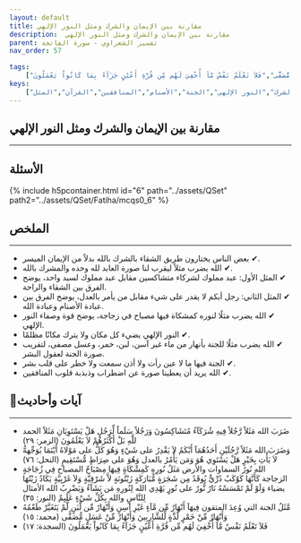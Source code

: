 ```yaml
---
layout: default
title: مقارنة بين الإيمان والشرك ومثل النور الإلهي
description:  مقارنة بين الإيمان والشرك ومثل النور الإلهي
parent: تفسير الشعراوي - سورة الفاتحة
nav_order: 57

tags: 
    ["ضَرَبَ الله مَثَلاً رَّجُلاً فِيهِ شُرَكَآءُ مُتَشَاكِسُونَ وَرَجُلاً سَلَماً لِّرَجُلٍ هَلْ يَسْتَوِيَانِ مَثَلاً الحمد للَّهِ بَلْ أَكْثَرُهُمْ لاَ يَعْلَمُونَ","وَضَرَبَ الله مَثَلاً رَّجُلَيْنِ أَحَدُهُمَآ أَبْكَمُ لاَ يَقْدِرُ على شَيْءٍ وَهُوَ كَلٌّ على مَوْلاهُ أَيْنَمَا يُوَجِّههُّ لاَ يَأْتِ بِخَيْرٍ هَلْ يَسْتَوِي هُوَ وَمَن يَأْمُرُ بالعدل وَهُوَ على صِرَاطٍ مُّسْتَقِيمٍ","الله نُورُ السماوات والأرض مَثَلُ نُورِهِ كَمِشْكَاةٍ فِيهَا مِصْبَاحٌ المصباح فِي زُجَاجَةٍ الزجاجة كَأَنَّهَا كَوْكَبٌ دُرِّيٌّ يُوقَدُ مِن شَجَرَةٍ مُّبَارَكَةٍ زَيْتُونَةٍ لاَّ شَرْقِيَّةٍ وَلاَ غَرْبِيَّةٍ يَكَادُ زَيْتُهَا يضياء وَلَوْ لَمْ تَمْسَسْهُ نَارٌ نُّورٌ على نُورٍ يَهْدِي الله لِنُورِهِ مَن يَشَآءُ وَيَضْرِبُ الله الأمثال لِلنَّاسِ والله بِكُلِّ شَيْءٍ عَلَيِمٌ","مَّثَلُ الجنة التي وُعِدَ المتقون فِيهَآ أَنْهَارٌ مِّن مَّآءٍ غَيْرِ آسِنٍ وَأَنْهَارٌ مِّن لَّبَنٍ لَّمْ يَتَغَيَّرْ طَعْمُهُ وَأَنْهَارٌ مِّنْ خَمْرٍ لَّذَّةٍ لِّلشَّارِبِينَ وَأَنْهَارٌ مِّنْ عَسَلٍ مُّصَفًّى","فَلاَ تَعْلَمُ نَفْسٌ مَّآ أُخْفِيَ لَهُم مِّن قُرَّةِ أَعْيُنٍ جَزَآءً بِمَا كَانُواْ يَعْمَلُونَ"]
keys:
    ["الإيمان","الشرك","النور الإلهي","الجنة","الأصنام","المنافقين","القرآن","المثل"]
---
```

## ‏مقارنة بين الإيمان والشرك ومثل النور الإلهي
***
## الأسئلة 
{% include h5pcontainer.html id="6" path="../assets/QSet" path2="../assets/QSet/Fatiha/mcqs0_6" %}
## الملخص
***
- ‏✔ بعض الناس يختارون طريق الشقاء بالشرك بالله بدلاً من الإيمان الميسر. 
- ‏✔ الله يضرب مثلاً ليقرب لنا صورة العابد لله وحده والمشرك بالله. 
- ‏✔ المثل الأول: عبد مملوك لشركاء متشاكسين مقابل عبد مملوك لسيد واحد، يوضح الفرق بين الشقاء والراحة. 
- ‏✔ المثل الثاني: رجل أبكم لا يقدر على شيء مقابل من يأمر بالعدل، يوضح الفرق بين عبادة الأصنام وعبادة الله. 
- ‏✔ الله يضرب مثلًا لنوره كمشكاة فيها مصباح في زجاجة، يوضح قوة وصفاء النور الإلهي. 
- ‏✔ النور الإلهي يضيء كل مكان ولا يترك مكانًا مظلمًا. 
- ‏✔ الله يضرب مثلًا للجنة بأنهار من ماء غير آسن، لبن، خمر، وعسل مصفى، لتقريب صورة الجنة لعقول البشر. 
- ‏✔ الجنة فيها ما لا عين رأت ولا أذن سمعت ولا خطر على قلب بشر. 
- ‏✔ الله يريد أن يعطينا صورة عن اضطراب وذبذبة قلوب المنافقين. 

## 📜آيات وأحاديث
***
- ‏ضَرَبَ الله مَثَلاً رَّجُلاً فِيهِ شُرَكَآءُ مُتَشَاكِسُونَ وَرَجُلاً سَلَماً لِّرَجُلٍ هَلْ يَسْتَوِيَانِ مَثَلاً الحمد للَّهِ بَلْ أَكْثَرُهُمْ لاَ يَعْلَمُونَ (الزمر: ٢٩)
- ‏وَضَرَبَ الله مَثَلاً رَّجُلَيْنِ أَحَدُهُمَآ أَبْكَمُ لاَ يَقْدِرُ على شَيْءٍ وَهُوَ كَلٌّ على مَوْلاهُ أَيْنَمَا يُوَجِّههُّ لاَ يَأْتِ بِخَيْرٍ هَلْ يَسْتَوِي هُوَ وَمَن يَأْمُرُ بالعدل وَهُوَ على صِرَاطٍ مُّسْتَقِيمٍ (النحل: ٧٦)
- ‏الله نُورُ السماوات والأرض مَثَلُ نُورِهِ كَمِشْكَاةٍ فِيهَا مِصْبَاحٌ المصباح فِي زُجَاجَةٍ الزجاجة كَأَنَّهَا كَوْكَبٌ دُرِّيٌّ يُوقَدُ مِن شَجَرَةٍ مُّبَارَكَةٍ زَيْتُونَةٍ لاَّ شَرْقِيَّةٍ وَلاَ غَرْبِيَّةٍ يَكَادُ زَيْتُهَا يضياء وَلَوْ لَمْ تَمْسَسْهُ نَارٌ نُّورٌ على نُورٍ يَهْدِي الله لِنُورِهِ مَن يَشَآءُ وَيَضْرِبُ الله الأمثال لِلنَّاسِ والله بِكُلِّ شَيْءٍ عَلَيِمٌ (النور: ٣٥)
- ‏مَّثَلُ الجنة التي وُعِدَ المتقون فِيهَآ أَنْهَارٌ مِّن مَّآءٍ غَيْرِ آسِنٍ وَأَنْهَارٌ مِّن لَّبَنٍ لَّمْ يَتَغَيَّرْ طَعْمُهُ وَأَنْهَارٌ مِّنْ خَمْرٍ لَّذَّةٍ لِّلشَّارِبِينَ وَأَنْهَارٌ مِّنْ عَسَلٍ مُّصَفًّى (محمد: ١٥)
- ‏فَلاَ تَعْلَمُ نَفْسٌ مَّآ أُخْفِيَ لَهُم مِّن قُرَّةِ أَعْيُنٍ جَزَآءً بِمَا كَانُواْ يَعْمَلُونَ (السجدة: ١٧)

